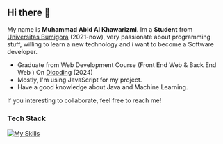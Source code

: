 ## Hi there 👋

My name is **Muhammad Abid Al Khawarizmi**. Im a **Student** from [Universitas Bumigora](https://universitasbumigora.ac.id) (2021-now), very passionate about programming stuff, willing to learn a new technology and i want to become a Software developer.

- Graduate from Web Development Course (Front End Web & Back End Web ) On [Dicoding](https://www.dicoding.com) (2024)
- Mostly, I'm using JavaScript for my project.
- Have a good knowledge about Java and Machine Learning.

If you interesting to collaborate, feel free to reach me!

### Tech Stack
[![My Skills](https://skillicons.dev/icons?i=js,react,bootstrap,sass,express,java,postgres,supabase&perline=4)](https://skillicons.dev)

    
  


